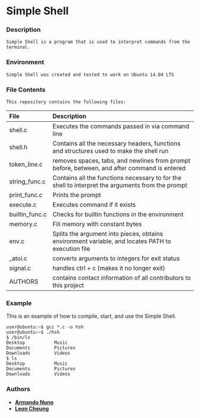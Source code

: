 # Simple Shell

### Description
    Simple Shell is a program that is used to interpret commands from the terminal.

### Environment
    Simple Shell was created and tested to work on Ubuntu 14.04 LTS

### File Contents

	This repository contains the following files:

| File | Description |
| :--- | :---------- |
| shell.c | Executes the commands passed in via command line |
| shell.h | Contains all the necessary headers, functions and structures used to make the shell run |
| token_line.c | removes spaces, tabs, and newlines from prompt before, between, and after command is entered  |
| string_func.c | Contains all the functions necessary to for the shell to interpret the arguments from the prompt |
| print_func.c | Prints the prompt |
| execute.c | Executes command if it exists |
| builtin_func.c | Checks for builtin functions in the environment |
| memory.c | Fill memory with constant bytes |
| env.c | Splits the argument into pieces, obtains environment variable, and locates PATH to execution file |
| _atoi.c | converts arguments to integers for exit status |
| signal.c | handles ctrl + c (makes it no longer exit) |
| AUTHORS | contains contact information of all contributors to this project |

### Example
This is an example of how to compile, start, and use the Simple Shell.

```
user@ubuntu:~$ gcc *.c -o hsh
user@ubuntu:~$ ./hsh
$ /bin/ls
Desktop           Music
Documents         Pictures
Downloads         Videos
$ ls
Desktop           Music
Documents         Pictures
Downloads         Videos
```

### Authors
* [**Armando Nuno**](https://github.com/mandonuno)
* [**Leon Cheung**](https://github.com/hiddenjem245)